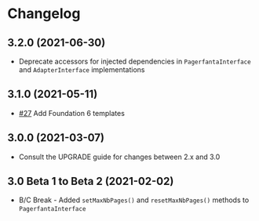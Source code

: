 # Changelog

## 3.2.0 (2021-06-30)

- Deprecate accessors for injected dependencies in `PagerfantaInterface` and `AdapterInterface` implementations

## 3.1.0 (2021-05-11)

- [#27](https://github.com/BabDev/Pagerfanta/pull/27) Add Foundation 6 templates

## 3.0.0 (2021-03-07)

- Consult the UPGRADE guide for changes between 2.x and 3.0

## 3.0 Beta 1 to Beta 2 (2021-02-02)

- B/C Break - Added `setMaxNbPages()` and `resetMaxNbPages()` methods to `PagerfantaInterface`
